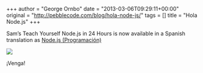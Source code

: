 +++
author = "George Ornbo"
date = "2013-03-06T09:29:11+00:00"
original = "http://pebblecode.com/blog/hola-node-js/"
tags = []
title = "Hola Node.js"
+++

Sam’s Teach Yourself Node.js in 24 Hours is now available in a Spanish
translation as
[Node.js (Programación)](http://www.amazon.es/Node-js-Programacion-George-Ornbo/dp/8441533148)

![](https://media.tumblr.com/805a3fabc923df821d07020a53496876/tumblr_inline_mj8fk3J47n1qz4rgp.jpg)

¡Venga!
